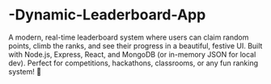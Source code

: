 # -Dynamic-Leaderboard-App
A modern, real-time leaderboard system where users can claim random points, climb the ranks, and see their progress in a beautiful, festive UI. Built with Node.js, Express, React, and MongoDB (or in-memory JSON for local dev). Perfect for competitions, hackathons, classrooms, or any fun ranking system! 🎉
